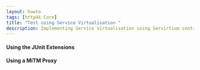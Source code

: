 ```yaml
---
layout: howto
tags: [http4k Core]
title: "Test using Service Virtualisation "
description: Implementing Service Virtualisation using Servirtium contracts
---
```

#### Using the JUnit Extensions [<img class="octocat"/>](https://github.com/http4k/http4k/blob/master/src/docs/guide/howto/test_using_service_virtualisation/example_junit_contract_tests.kt)

<script src="https://gist-it.appspot.com/https://github.com/http4k/http4k/blob/master/src/docs/guide/howto/test_using_service_virtualisation/example_junit_contract_tests.kt"></script>

#### Using a MiTM Proxy [<img class="octocat"/>](https://github.com/http4k/http4k/blob/master/src/docs/guide/howto/test_using_service_virtualisation/example_mitm_contract_tests.kt)

<script src="https://gist-it.appspot.com/https://github.com/http4k/http4k/blob/master/src/docs/guide/howto/test_using_service_virtualisation/example_mitm_contract_tests.kt"></script>

[http4k]: https://http4k.org
[Serviritum]: https://servirtium.dev
[GitHub]: https://github.com



